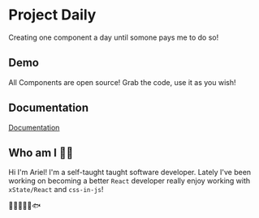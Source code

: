 
# Project Daily

Creating one component a day until somone pays me to do so! 

  
## Demo

All Components are open source! Grab the code, use it as you wish! 

  
## Documentation

[Documentation](https://linktodocumentation)

  

## Who am I 👋🏼

Hi I'm Ariel!
I'm a self-taught taught software developer. Lately I've been working on becoming a better `React` developer
really enjoy working with `xState/React` and `css-in-js`! 
 
👨‍👩‍👧‍👦🐶🐟

  